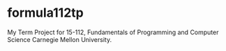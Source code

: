 # formula112tp

My Term Project for 15-112, Fundamentals of Programming and Computer Science Carnegie Mellon University.